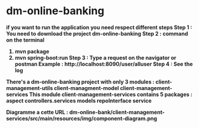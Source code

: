 # dm-online-banking

<b>if you want to run the application you need respect different steps<b>
Step 1 : You need to download the project dm-online-banking
Step 2 : command on the terminal 
1) mvn package
2) mvn spring-boot:run
Step 3 : Type a request on the navigator or postman
Example : http://localhost:8090/user/alluser
Step 4 : See the log

There's a dm-online-banking project with only 3 modules :
client-management-utils
client-managment-model
client-management-services
This module client-management-services contains 5 packages :
aspect
controllers.services
models
repoInterface
service

Diagramme a cette URL : 
dm-online-bank/client-management-services/src/main/resources/img/component-diagram.png

